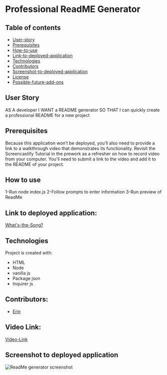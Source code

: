 
# Professional ReadME Generator

## Table of contents
* [User-story](#user-story)
* [Prerequisites](#Prerequisites)
* [How-to-use](#how-to-use)
* [Link-to-deployed-application](#link-to-deployed-application)
* [Technologies](#technologies)
* [Contributors](#contributors)
* [Screenshot-to-deployed-application](#screenshot-to-deployed-application)
* [License](#license)
* [Possible-future-add-ons](#possible-future-add-ons)


## User Story
AS A developer
I WANT a README generator
SO THAT I can quickly create a professional README for a new project


## Prerequisites

Because this application won’t be deployed, you’ll also need to provide a link to a walkthrough video that demonstrates its functionality. Revisit the Screencastify Tutorial in the prework as a refresher on how to record video from your computer. You’ll need to submit a link to the video and add it to the README of your project.


## How to use
1-Run node index.js
2-Follow prompts to enter information
3-Run preview of ReadMe 


## Link to deployed application:
[What's-the-Song?](https://harben31.github.io/project_1/)


## Technologies
Project is created with:
* HTML 
* Node
* vanilla js
* Package json
* Inquirer js


## Contributors:
* [Erin](https://github.com/eeblaize2)

## Video Link:
[Video-Link](https://drive.google.com/file/d/1loba7EJejyoAXeCVgLfFWGUK11yVyo7x/view)


## Screenshot to deployed application
![ReadMe generator screenshot](https://user-images.githubusercontent.com/77705971/120571342-bc042680-c3ce-11eb-8a1a-3553bd8db2f6.PNG)